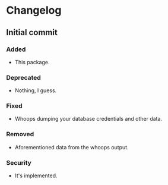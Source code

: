 # Changelog

## Initial commit

### Added
- This package.

### Deprecated
- Nothing, I guess.

### Fixed
- Whoops dumping your database credentials and other data.

### Removed
- Aforementioned data from the whoops output.

### Security
- It's implemented.
